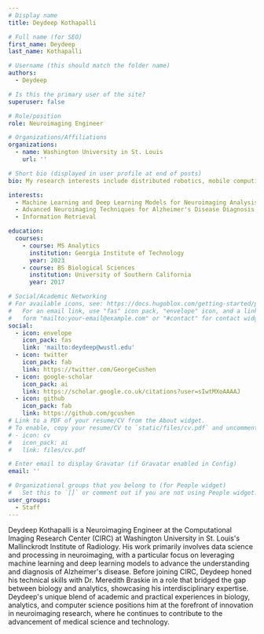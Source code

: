 ```yaml
---
# Display name
title: Deydeep Kothapalli

# Full name (for SEO)
first_name: Deydeep
last_name: Kothapalli

# Username (this should match the folder name)
authors:
  - Deydeep

# Is this the primary user of the site?
superuser: false

# Role/position
role: Neuroimaging Engineer

# Organizations/Affiliations
organizations:
  - name: Washington University in St. Louis
    url: ''

# Short bio (displayed in user profile at end of posts)
bio: My research interests include distributed robotics, mobile computing and programmable matter.

interests:
  - Machine Learning and Deep Learning Models for Neuroimaging Analysis
  - Advanced Neuroimaging Techniques for Alzheimer's Disease Diagnosis and Research
  - Information Retrieval

education:
  courses:
    - course: MS Analytics 
      institution: Georgia Institute of Technology
      year: 2023
    - course: BS Biological Sciences
      institution: University of Southern California
      year: 2017

# Social/Academic Networking
# For available icons, see: https://docs.hugoblox.com/getting-started/page-builder/#icons
#   For an email link, use "fas" icon pack, "envelope" icon, and a link in the
#   form "mailto:your-email@example.com" or "#contact" for contact widget.
social:
  - icon: envelope
    icon_pack: fas
    link: 'mailto:deydeep@wustl.edu'
  - icon: twitter
    icon_pack: fab
    link: https://twitter.com/GeorgeCushen
  - icon: google-scholar
    icon_pack: ai
    link: https://scholar.google.co.uk/citations?user=sIwtMXoAAAAJ
  - icon: github
    icon_pack: fab
    link: https://github.com/gcushen
# Link to a PDF of your resume/CV from the About widget.
# To enable, copy your resume/CV to `static/files/cv.pdf` and uncomment the lines below.
# - icon: cv
#   icon_pack: ai
#   link: files/cv.pdf

# Enter email to display Gravatar (if Gravatar enabled in Config)
email: ''

# Organizational groups that you belong to (for People widget)
#   Set this to `[]` or comment out if you are not using People widget.
user_groups:
  - Staff
---
```


Deydeep Kothapalli is a Neuroimaging Engineer at the Computational Imaging Research Center (CIRC) at Washington University in St. Louis's Mallinckrodt Institute of Radiology. His work primarily involves data science and processing in neuroimaging, with a particular focus on leveraging machine learning and deep learning models to advance the understanding and diagnosis of Alzheimer's disease. Before joining CIRC, Deydeep honed his technical skills with Dr. Meredith Braskie in a role that bridged the gap between biology and analytics, showcasing his interdisciplinary expertise. Deydeep's unique blend of academic and practical experiences in biology, analytics, and computer science positions him at the forefront of innovation in neuroimaging research, where he continues to contribute to the advancement of medical science and technology.
